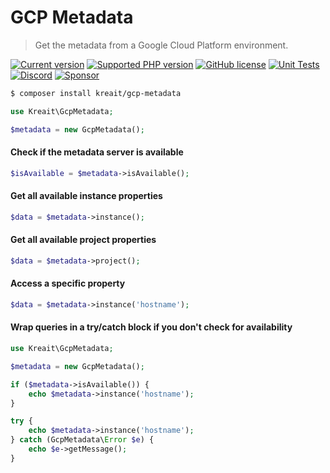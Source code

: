 # GCP Metadata

> Get the metadata from a Google Cloud Platform environment.

[![Current version](https://img.shields.io/packagist/v/kreait/gcp-metadata.svg)](https://packagist.org/packages/kreait/gcp-metadata)
[![Supported PHP version](https://img.shields.io/packagist/php-v/kreait/gcp-metadata.svg)]()
[![GitHub license](https://img.shields.io/github/license/kreait/gcp-metadata-php.svg)](https://github.com/kreait/gcp-metadata-php/blob/main/LICENSE)
[![Unit Tests](https://github.com/kreait/gcp-metadata-php/workflows/Unit%20Tests/badge.svg)](https://github.com/kreait/gcp-metadata-php/actions)
[![Discord](https://img.shields.io/discord/807679292573220925.svg?color=7289da&logo=discord)](https://discord.gg/Yacm7unBsr)
[![Sponsor](https://img.shields.io/static/v1?logo=GitHub&label=Sponsor&message=%E2%9D%A4&color=ff69b4)](https://github.com/sponsors/jeromegamez)

```bash
$ composer install kreait/gcp-metadata
```

```php
use Kreait\GcpMetadata;

$metadata = new GcpMetadata();
```

#### Check if the metadata server is available

```php
$isAvailable = $metadata->isAvailable();
```

#### Get all available instance properties

```php
$data = $metadata->instance();
```

#### Get all available project properties

```php
$data = $metadata->project();
```

#### Access a specific property

```php
$data = $metadata->instance('hostname');
```

#### Wrap queries in a try/catch block if you don't check for availability

```php
use Kreait\GcpMetadata;

$metadata = new GcpMetadata();

if ($metadata->isAvailable()) {
    echo $metadata->instance('hostname');
}

try {
    echo $metadata->instance('hostname');   
} catch (GcpMetadata\Error $e) {
    echo $e->getMessage();
}
```
